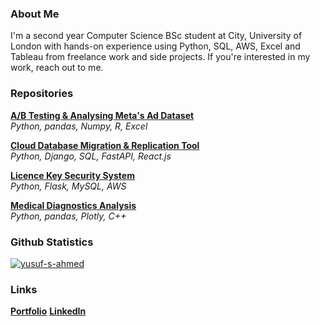 <h3 align="left">About Me</h3>

I'm a second year Computer Science BSc student at City, University of London with hands-on experience using Python, SQL, AWS, Excel and Tableau from freelance work and side projects. If you're interested in my work, reach out to me.

<h3 align="left">Repositories</h3>

[**A/B Testing & Analysing Meta's Ad Dataset**](https://github.com/yusuf-s-ahmed/Meta-Data-Analysis)  
*Python, pandas, Numpy, R, Excel*  

[**Cloud Database Migration & Replication Tool**](https://github.com/yusuf-s-ahmed/Cloud-Data-Migration-Tool)  
*Python, Django, SQL, FastAPI, React.js*  

[**Licence Key Security System**](https://github.com/yusuf-s-ahmed/Licence-Key-System)  
*Python, Flask, MySQL, AWS*  

[**Medical Diagnostics Analysis**](https://github.com/yusuf-s-ahmed/Medical-Diagnostics-Analysis)  
*Python, pandas, Plotly, C++*  


<h3 align="left">Github Statistics</h3>

<p align="left"> 
  <a href="https://github.com/ryo-ma/github-profile-trophy">
    <img src="https://github-profile-trophy.vercel.app/?username=yusuf-s-ahmed&theme=flat&column=2&title=Commits,Repositories" alt="yusuf-s-ahmed" />
  </a> 
</p>


<h3 align="left">Links</h3>


[**Portfolio**](https://www.medium.com/@yusufahmed101)
[**LinkedIn**](https://www.linkedin.com/in/yusuf-s-ahmed)  